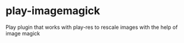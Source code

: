 # play-imagemagick
Play plugin that works with play-res to rescale images with the help of image magick

